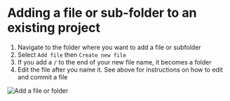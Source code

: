 

# Adding a file or sub-folder to an existing project

1. Navigate to the folder where you want to add a file or subfolder
2. Select `Add file` then `Create new file`
3. If you add a `/` to the end of your new file name, it becomes a folder
4. Edit the file after you name it. See above for instructions on how to edit and commit a file

![Add a file or folder](../_images/gh-add-file.png)

